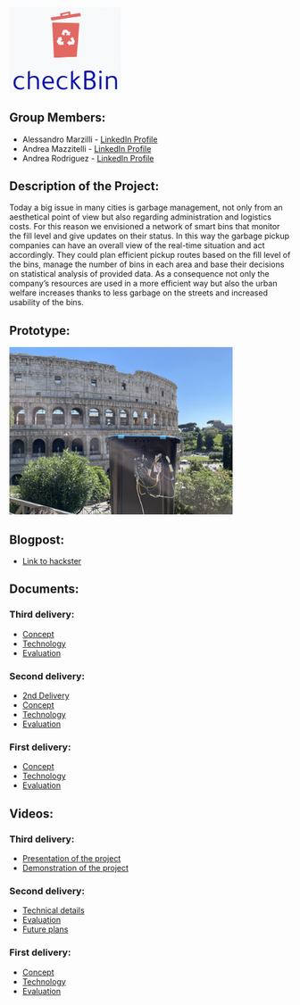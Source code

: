 <img src="img/Logo.png" width="200">

## Group Members:

- Alessandro Marzilli - [LinkedIn Profile](https://www.linkedin.com/in/alessandro-marzilli-84a07a235/)
- Andrea Mazzitelli - [LinkedIn Profile](https://www.linkedin.com/in/andrea-mazzitelli-795ab4234/)
- Andrea Rodriguez - [LinkedIn Profile](https://www.linkedin.com/in/andrea-rod/)

## Description of the Project:

Today a big issue in many cities is garbage management, not only from an aesthetical point of view but also regarding administration and logistics costs. For this reason we envisioned a network of smart bins that monitor the fill level and give updates on their status. In this way the garbage pickup companies can have an overall view of the real-time situation and act accordingly. They could plan efficient pickup routes based on the fill level of the bins, manage the number of bins in each area and base their decisions on statistical analysis of provided data. As a consequence not only the company’s resources are used in a more efficient way but also the urban welfare increases thanks to less garbage on the streets and increased usability of the bins.

## Prototype:
<img src="img/alfredo_0.jpg" width="400">

## Blogpost:
- [Link to hackster](https://www.hackster.io/463097/checkbin-439d2e)

## Documents:
### Third delivery:
- [Concept](/doc/Third%20Delivery/Concept.md)
- [Technology](/doc/Third%20Delivery/Technology.md)
- [Evaluation](/doc/Third%20Delivery/Evaluation.md)
### Second delivery:
- [2nd Delivery](/doc/Second%20Delivery/2ndDelivery.md)
- [Concept](/doc/Second%20Delivery/Concept.md)
- [Technology](/doc/Second%20Delivery/Technology.md)
- [Evaluation](/doc/Second%20Delivery/Evaluation.md)
### First delivery:
- [Concept](/doc/First%20Delivery/Concept.md)
- [Technology](/doc/First%20Delivery/Technology.md)
- [Evaluation](/doc/First%20Delivery/Evaluation.md)

## Videos:
### Third delivery:
- [Presentation of the project](https://youtu.be/aXUBlsJxcLs)
- [Demonstration of the project](https://youtu.be/RxiEFSnZMP0)
### Second delivery:
- [Technical details](https://youtu.be/C8MtbwdandU)
- [Evaluation](https://www.youtube.com/watch?v=46vqiiF-4S0)
- [Future plans](https://www.youtube.com/watch?v=kTAaOJ-Nj90)
### First delivery:
- [Concept](https://youtu.be/G0L1xYLjtnY)
- [Technology](https://youtu.be/uhQEX0K4BaE)
- [Evaluation](https://youtu.be/skyZr8n79Us)

